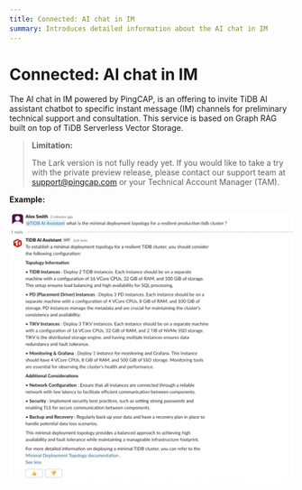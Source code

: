 ```yaml
---
title: Connected: AI chat in IM
summary: Introduces detailed information about the AI chat in IM
---
```


# Connected: AI chat in IM

The AI chat in IM powered by PingCAP, is an offering to invite TiDB AI assistant chatbot to specific instant message (IM) channels for preliminary technical support and consultation. This service is based on Graph RAG built on top of TiDB Serverless Vector Storage.


> **Limitation:**
>
> The Lark version is not fully ready yet. If you would like to take a try with the private preview release, please contact our support team at support@pingcap.com or your Technical Account Manager (TAM).


**Example:**

![ai-chat-example](/media/connected-ai-chat-example.png)

